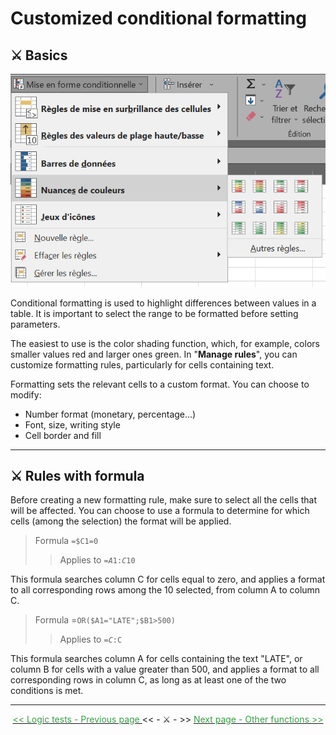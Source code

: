 # Customized conditional formatting

## ⚔️ Basics

![Conditional formatting](/images/mise_en_forme_conditionnelle.jpg)

Conditional formatting is used to highlight differences between values in a table. It is important to select the range to be formatted before setting parameters.

The easiest to use is the color shading function, which, for example, colors smaller values red and larger ones green. In "<b>Manage rules</b>", you can customize formatting rules, particularly for cells containing text.

Formatting sets the relevant cells to a custom format. You can choose to modify:

* Number format (monetary, percentage...)
* Font, size, writing style
* Cell border and fill


* * *


## ⚔️ Rules with formula

Before creating a new formatting rule, make sure to select all the cells that will be affected. You can choose to use a formula to determine for which cells (among the selection) the format will be applied. <br>



> Formula <code>=$C1=0</code>
>> Applies to <code>=$A$1:$C$10</code>

This formula searches column C for cells equal to zero, and applies a format to all corresponding rows among the 10 selected, from column A to column C.



> Formula =<code>OR($A1="LATE";$B1>500)</code>
>> Applies to <code>=$C:$C</code> 

This formula searches column A for cells containing the text "LATE", or column B for cells with a value greater than 500, and applies a format to all corresponding rows in column C, as long as at least one of the two conditions is met.


* * *

<center> <a href="tests-logiques" target="self" title="Logic tests"> <font color="#389E46"> &lt;&lt; Logic tests - Previous page </font> </a> &lt;&lt; - ⚔️ - >> <a href="autres-fonctions" target="_self" title="Other functions"> <font color="#389E46"> Next page - Other functions >> </font> </a> </center>
